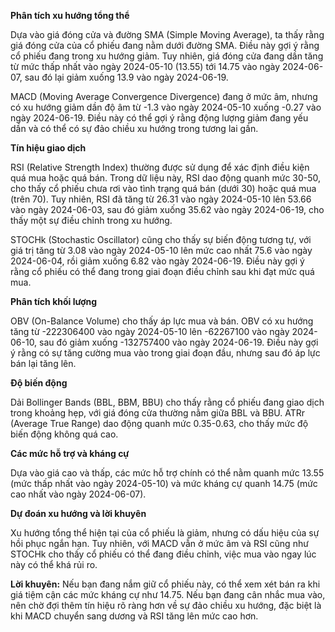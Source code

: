 **Phân tích xu hướng tổng thể**

Dựa vào giá đóng cửa và đường SMA (Simple Moving Average), ta thấy rằng giá đóng cửa của cổ phiếu đang nằm dưới đường SMA. Điều này gợi ý rằng cổ phiếu đang trong xu hướng giảm. Tuy nhiên, giá đóng cửa đang dần tăng từ mức thấp nhất vào ngày 2024-05-10 (13.55) tới 14.75 vào ngày 2024-06-07, sau đó lại giảm xuống 13.9 vào ngày 2024-06-19.

MACD (Moving Average Convergence Divergence) đang ở mức âm, nhưng có xu hướng giảm dần độ âm từ -1.3 vào ngày 2024-05-10 xuống -0.27 vào ngày 2024-06-19. Điều này có thể gợi ý rằng động lượng giảm đang yếu dần và có thể có sự đảo chiều xu hướng trong tương lai gần.

**Tín hiệu giao dịch**

RSI (Relative Strength Index) thường được sử dụng để xác định điều kiện quá mua hoặc quá bán. Trong dữ liệu này, RSI dao động quanh mức 30-50, cho thấy cổ phiếu chưa rơi vào tình trạng quá bán (dưới 30) hoặc quá mua (trên 70). Tuy nhiên, RSI đã tăng từ 26.31 vào ngày 2024-05-10 lên 53.66 vào ngày 2024-06-03, sau đó giảm xuống 35.62 vào ngày 2024-06-19, cho thấy một sự điều chỉnh trong xu hướng.

STOCHk (Stochastic Oscillator) cũng cho thấy sự biến động tương tự, với giá trị tăng từ 3.08 vào ngày 2024-05-10 lên mức cao nhất 75.6 vào ngày 2024-06-04, rồi giảm xuống 6.82 vào ngày 2024-06-19. Điều này gợi ý rằng cổ phiếu có thể đang trong giai đoạn điều chỉnh sau khi đạt mức quá mua.

**Phân tích khối lượng**

OBV (On-Balance Volume) cho thấy áp lực mua và bán. OBV có xu hướng tăng từ -222306400 vào ngày 2024-05-10 lên -62267100 vào ngày 2024-06-10, sau đó giảm xuống -132757400 vào ngày 2024-06-19. Điều này gợi ý rằng có sự tăng cường mua vào trong giai đoạn đầu, nhưng sau đó áp lực bán lại tăng lên.

**Độ biến động**

Dải Bollinger Bands (BBL, BBM, BBU) cho thấy rằng cổ phiếu đang giao dịch trong khoảng hẹp, với giá đóng cửa thường nằm giữa BBL và BBU. ATRr (Average True Range) dao động quanh mức 0.35-0.63, cho thấy mức độ biến động không quá cao.

**Các mức hỗ trợ và kháng cự**

Dựa vào giá cao và thấp, các mức hỗ trợ chính có thể nằm quanh mức 13.55 (mức thấp nhất vào ngày 2024-05-10) và mức kháng cự quanh 14.75 (mức cao nhất vào ngày 2024-06-07).

**Dự đoán xu hướng và lời khuyên**

Xu hướng tổng thể hiện tại của cổ phiếu là giảm, nhưng có dấu hiệu của sự hồi phục ngắn hạn. Tuy nhiên, với MACD vẫn ở mức âm và RSI cũng như STOCHk cho thấy cổ phiếu có thể đang điều chỉnh, việc mua vào ngay lúc này có thể khá rủi ro.

**Lời khuyên:** Nếu bạn đang nắm giữ cổ phiếu này, có thể xem xét bán ra khi giá tiệm cận các mức kháng cự như 14.75. Nếu bạn đang cân nhắc mua vào, nên chờ đợi thêm tín hiệu rõ ràng hơn về sự đảo chiều xu hướng, đặc biệt là khi MACD chuyển sang dương và RSI tăng lên mức cao hơn.